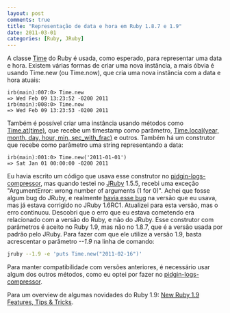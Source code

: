 ```yaml
---
layout: post
comments: true
title: "Representação de data e hora em Ruby 1.8.7 e 1.9"
date: 2011-03-01
categories: [Ruby, JRuby]
---
```

A classe [Time](http://www.ruby-doc.org/core/classes/Time.html) do Ruby é usada, como esperado, para representar uma data e hora. Existem várias formas de criar uma nova instância, a mais óbvia é usando Time.new (ou Time.now), que cria uma nova instância com a data e hora atuais:

```irb
irb(main):007:0> Time.new
=> Wed Feb 09 13:23:52 -0200 2011
irb(main):008:0> Time.now
=> Wed Feb 09 13:23:53 -0200 2011
```

Também é possível criar uma instância usando métodos como [Time.at(time)](http://www.ruby-doc.org/core/classes/Time.html#M000334), que recebe um timestamp como parâmetro, [Time.local(year, month, day, hour, min, sec_with_frac)](http://www.ruby-doc.org/core/classes/Time.html#M000337) e outros. Também há um construtor que recebe como parâmetro uma string representando a data:

```irb
irb(main):001:0> Time.new('2011-01-01')
=> Sat Jan 01 00:00:00 -0200 2011
```

Eu havia escrito um código que usava esse construtor no [pidgin-logs-compressor](https://github.com/ggarnier/pidgin-logs-compressor), mas quando testei no [JRuby](http://jruby.org) 1.5.5, recebi uma exceção "ArgumentError: wrong number of arguments (1 for 0)". Achei que fosse algum bug do JRuby, e realmente [havia esse bug](http://jira.codehaus.org/browse/JRUBY-5008) na versão que eu usava, mas já estava corrigido no JRuby 1.6RC1. Atualizei para esta versão, mas o erro continuou. Descobri que o erro que eu estava cometendo era relacionado com a versão do Ruby, e não do JRuby. Esse construtor com parâmetros é aceito no Ruby 1.9, mas não no 1.8.7, que é a versão usada por padrão pelo JRuby. Para fazer com que ele utilize a versão 1.9, basta acrescentar o parâmetro _\-\-1.9_ na linha de comando:

```sh
jruby --1.9 -e 'puts Time.new("2011-02-16")'
```

Para manter compatibilidade com versões anteriores, é necessário usar algum dos outros métodos, como eu optei por fazer no [pidgin-logs-compressor](https://github.com/ggarnier/pidgin-logs-compressor).

Para um overview de algumas novidades do Ruby 1.9: [New Ruby 1.9 Features, Tips & Tricks](http://www.igvita.com/2011/02/03/new-ruby-19-features-tips-tricks/).
